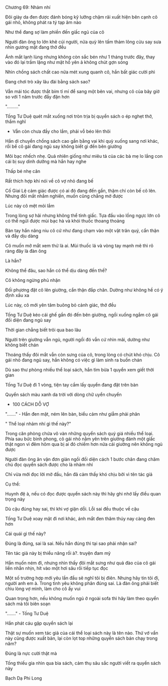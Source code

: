 




Chương 69: Nhảm nhí

Đôi giày da đen được đánh bóng kỹ lưỡng chậm rãi xuất hiện bên cạnh cô gái nhỏ, không phát ra tý tạp âm nào

Như thể đang sợ làm phiền đến giấc ngủ của cô

Người đàn ông to lớn khẽ cúi người, nửa quỳ lên tấm thảm lông cừu say sưa nhìn gương mặt đang thở đều

Ánh mắt lạnh lùng nhưng không còn sắc bén như 1 tháng trước đây, thay vào đó lại trầm lặng như mặt hồ yên ả không chút gợn sóng

Nhìn chồng sách chất cao nửa mét xung quanh cô, hắn bất giác cười phì

Đang chơi trò xây lâu đài bằng sách sao?

Vẫn mái tóc được thắt bím tỉ mỉ để sang một bên vai, nhưng cô của bây giờ so với 1 năm trước đầy đặn hơn

"........."

Tống Tư Duệ quét mắt xuống nơi tròn trịa bị quyển sách o ép nghẹt thở, thầm nghĩ

- Vẫn còn chưa đầy cho lắm, phải vỗ béo lên thôi

Hắn di chuyển chồng sách cao gần bằng vai khi quỳ xuống sang nơi khác, rồi bế cô gái đang ngủ say không biết gì đến bên giường


Môi bạc nhếch nhẹ. Quả nhiên giống như miêu tả của các bà mẹ lo lắng con cái bị suy dinh dưỡng mà hắn hay nghe

Thấp bé nhẹ cân

Rất thích hợp khi nói về cô vợ nhỏ đang bế

Cố Giai Lệ cảm giác được có ai đó đang đến gần, thậm chí còn bế cô lên. Nhưng đôi mắt nhắm nghiền, muốn cũng chẳng mở được

Lúc này cô mệt mỏi lắm

Trong lòng sợ hãi nhưng không thể tỉnh giấc. Tựa đầu vào lồng ngực lớn cô có thể ngửi được mùi bạc hà và khói thuốc thoang thoảng

Bàn tay hắn nâng niu cô cứ như đang chạm vào một vật trân quý, cẩn thận và đầy dịu dàng

Cô muốn mở mắt xem thử là ai. Mùi thuốc lá và vòng tay mạnh mẽ thì rõ ràng đây là đàn ông

Là hắn?

Không thể đâu, sao hắn có thể dịu dàng đến thế?

Cô không ngừng phủ nhận

Đối phương đặt cô lên giường, cẩn thận đắp chăn. Dường như không hề có ý định xấu xa

Lúc này, cô mới yên tâm buông bỏ cảnh giác, thở đều

Tống Tư Duệ kéo cái ghế gần đó đến bên giường, ngồi xuống ngắm cô gái đối diện đang ngủ say

Thời gian chẳng biết trôi qua bao lâu

Người trên giường vẫn ngủ, người ngồi đó vẫn cứ nhìn mãi, dường như không biết chán


Thoáng thấy đôi mắt vẫn còn sưng của cô, trong lòng có chút khó chịu. Cô gái nhỏ đang ngủ say, hắn không có việc gì làm sinh ra buồn chán

Dù sao thư phòng nhiều thể loại sách, hắn tìm bừa 1 quyển xem giết thời gian

Tống Tư Duệ đi 1 vòng, tiện tay cầm lấy quyển đang đặt trên bàn

Quyển sách màu xanh da trời với dòng chữ uyển chuyển

- 100 CÁCH DỖ VỢ

"......." - Hắn đen mặt, ném lên bàn, biểu cảm như giẫm phải phân

" Thể loại nhảm nhí gì thế này?"



Trong căn phòng chứa vô vàn những quyển sách quý giá nhiều thể loại. Phía sau bức bình phong, cô gái nhỏ nằm yên trên giường đánh một giấc thật ngon vì đêm hôm qua bị ai đó chiếm hơn nửa cái giường nên không ngủ được

Người đàn ông ăn vận đơn giản ngồi đối diện cách 1 bước chân đang chăm chú đọc quyển sách được cho là nhảm nhí

Chỉ vừa mới đọc lời mở đầu, hắn đã cảm thấy khó chịu bởi vì tên tác giả

Cụ thể:

Huynh đệ à, nếu có đọc được quyển sách này thì hãy ghi nhớ lấy điều quan trọng này

Dù cậu đúng hay sai, thì khi vợ giận dỗi. Lỗi sai đều thuộc về cậu

Tống Tư Duệ xoay mặt đi nơi khác, ánh mắt đen thâm thúy nay càng đen hơn

Cái quái gì thế này?

Đúng là đúng, sai là sai. Nếu hắn đúng thì tại sao phải nhận sai?

Tên tác giả này bị thiểu năng rồi à?. truyện đam mỹ

Hắn muốn ném đi, nhưng nhìn thấy đôi mắt sưng như quả đào của cô gái liền nhẫn nhịn, hít vào một hơi sâu rồi tiếp tục đọc

Một số trường hợp mới yêu lần đầu sẽ nghĩ tôi bị điên. Nhưng hãy tin tôi đi, người anh em à. Trong tình yêu không phân đúng sai. Là đàn ông phải biết chìu lòng vợ mình, làm cho cô ấy vui

Quan trọng hơn, nếu không muốn ngủ ở ngoài sofa thì hãy làm theo quyển sách mà tôi biên soạn

"......." - Tống Tư Duệ

Hắn phát cáu gập quyển sách lại

Thật sự muốn xem tác giả của cái thể loại sách này là tên nào. Thứ vớ vẩn này cũng được xuất bản, lại còn lọt top những quyển sách bán chạy trong năm?

Đúng là nực cười thật mà

Tống thiếu gia nhìn qua bìa sách, cảm thụ sâu sắc người viết ra quyển sách này

Bạch Dạ Phi Long




